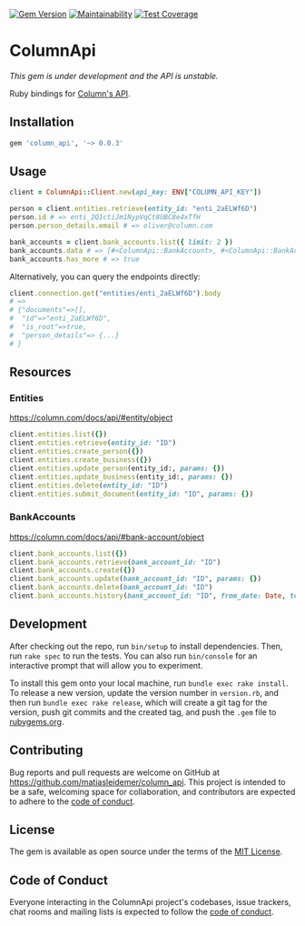[![Gem Version](https://badge.fury.io/rb/column_api.svg)](https://badge.fury.io/rb/column_api) [![Maintainability](https://api.codeclimate.com/v1/badges/43aa9279fa11d33f6fa3/maintainability)](https://codeclimate.com/github/matiasleidemer/column_api/maintainability) [![Test Coverage](https://api.codeclimate.com/v1/badges/43aa9279fa11d33f6fa3/test_coverage)](https://codeclimate.com/github/matiasleidemer/column_api/test_coverage)

# ColumnApi

_This gem is under development and the API is unstable._

Ruby bindings for [Column's API](https://column.com/docs/api).

## Installation

```ruby
gem 'column_api', '~> 0.0.3'
```

## Usage

```ruby
client = ColumnApi::Client.new(api_key: ENV["COLUMN_API_KEY"])

person = client.entities.retrieve(entity_id: "enti_2aELWf6D")
person.id # => enti_2Q1ctiJm1NypVqCt8UBC8e4xTfH
person.person_details.email # => oliver@column.com

bank_accounts = client.bank_accounts.list({ limit: 2 })
bank_accounts.data # => [#<ColumnApi::BankAccount>, #<ColumnApi::BankAccount>]
bank_accounts.has_more # => true
```

Alternatively, you can query the endpoints directly:

```ruby
client.connection.get("entities/enti_2aELWf6D").body
# =>
# {"documents"=>[],
#  "id"=>"enti_2aELWf6D",
#  "is_root"=>true,
#  "person_details"=> {...}
# }
```

## Resources

### Entities

https://column.com/docs/api/#entity/object

```ruby
client.entities.list({})
client.entities.retrieve(entity_id: "ID")
client.entities.create_person({})
client.entities.create_business({})
client.entities.update_person(entity_id:, params: {})
client.entities.update_business(entity_id:, params: {})
client.entities.delete(entity_id: "ID")
client.entities.submit_document(entity_id: "ID", params: {})
```

### BankAccounts

https://column.com/docs/api/#bank-account/object

```ruby
client.bank_accounts.list({})
client.bank_accounts.retrieve(bank_account_id: "ID")
client.bank_accounts.create({})
client.bank_accounts.update(bank_account_id: "ID", params: {})
client.bank_accounts.delete(bank_account_id: "ID")
client.bank_accounts.history(bank_account_id: "ID", from_date: Date, to_date: Date)
```

## Development

After checking out the repo, run `bin/setup` to install dependencies. Then, run `rake spec` to run the tests. You can also run `bin/console` for an interactive prompt that will allow you to experiment.

To install this gem onto your local machine, run `bundle exec rake install`. To release a new version, update the version number in `version.rb`, and then run `bundle exec rake release`, which will create a git tag for the version, push git commits and the created tag, and push the `.gem` file to [rubygems.org](https://rubygems.org).

## Contributing

Bug reports and pull requests are welcome on GitHub at https://github.com/matiasleidemer/column_api. This project is intended to be a safe, welcoming space for collaboration, and contributors are expected to adhere to the [code of conduct](https://github.com/matiasleidemer/column_api/blob/main/CODE_OF_CONDUCT.md).

## License

The gem is available as open source under the terms of the [MIT License](https://opensource.org/licenses/MIT).

## Code of Conduct

Everyone interacting in the ColumnApi project's codebases, issue trackers, chat rooms and mailing lists is expected to follow the [code of conduct](https://github.com/matiasleidemer/column_api/blob/main/CODE_OF_CONDUCT.md).
